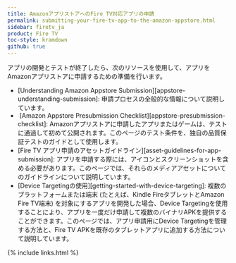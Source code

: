 ```yaml
---
title: AmazonアプリストアへのFire TV対応アプリの申請
permalink: submitting-your-fire-tv-app-to-the-amazon-appstore.html
sidebar: firetv_ja
product: Fire TV
toc-style: kramdown
github: true
---
```



アプリの開発とテストが終了したら、次のリソースを使用して、アプリをAmazonアプリストアに申請するための準備を行います。

*  [Understanding Amazon Appstore Submission][appstore-understanding-submission]: 申請プロセスの全般的な情報について説明しています。
*  [Amazon Appstore Presubmission Checklist][appstore-presubmission-checklist]: Amazonアプリストアに申請したアプリまたはゲームは、テストに通過して初めて公開されます。このページのテスト条件を、独自の品質保証テストのガイドとして使用します。
*  [Fire TV アプリ申請のアセットガイドライン][asset-guidelines-for-app-submission]: アプリを申請する際には、アイコンとスクリーンショットを含める必要があります。このページでは、それらのメディアアセットについてのガイドラインについて説明しています。
* [Device Targetingの使用][getting-started-with-device-targeting]: 複数のプラットフォームまたは端末 (たとえば、Kindle FireタブレットとAmazon Fire TV端末) を対象にするアプリを開発した場合、Device Targetingを使用することにより、アプリを一度だけ申請して複数のバイナリAPKを提供することができます。このページでは、アプリ申請用にDevice Targetingを管理する方法と、Fire TV APKを既存のタブレットアプリに追加する方法について説明しています。

{% include links.html %}
